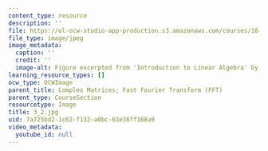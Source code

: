 ```yaml
---
content_type: resource
description: ''
file: https://ol-ocw-studio-app-production.s3.amazonaws.com/courses/18-06sc-linear-algebra-fall-2011/7a725bd21c62f132a0bc63e36ff168a9_3_2.jpg
file_type: image/jpeg
image_metadata:
  caption: ''
  credit: ''
  image-alt: Figure excerpted from 'Introduction to Linear Algebra' by G.S. Strang
learning_resource_types: []
ocw_type: OCWImage
parent_title: Complex Matrices; Fast Fourier Transform (FFT)
parent_type: CourseSection
resourcetype: Image
title: 3_2.jpg
uid: 7a725bd2-1c62-f132-a0bc-63e36ff168a9
video_metadata:
  youtube_id: null
---
```

